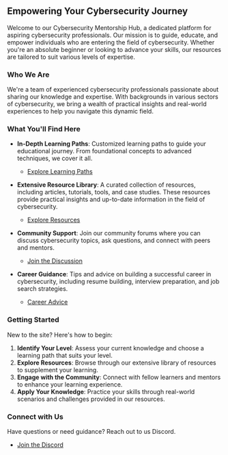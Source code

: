 
## Empowering Your Cybersecurity Journey

Welcome to our Cybersecurity Mentorship Hub, a dedicated platform for aspiring cybersecurity professionals. Our mission is to guide, educate, and empower individuals who are entering the field of cybersecurity. Whether you're an absolute beginner or looking to advance your skills, our resources are tailored to suit various levels of expertise.

### Who We Are

We're a team of experienced cybersecurity professionals passionate about sharing our knowledge and expertise. With backgrounds in various sectors of cybersecurity, we bring a wealth of practical insights and real-world experiences to help you navigate this dynamic field.

### What You'll Find Here

- **In-Depth Learning Paths**: Customized learning paths to guide your educational journey. From foundational concepts to advanced techniques, we cover it all.
  - [Explore Learning Paths](/learning-paths.md)

- **Extensive Resource Library**: A curated collection of resources, including articles, tutorials, tools, and case studies. These resources provide practical insights and up-to-date information in the field of cybersecurity.
  - [Explore Resources](/resources.md)

- **Community Support**: Join our community forums where you can discuss cybersecurity topics, ask questions, and connect with peers and mentors.
  - [Join the Discussion](/community.md)

- **Career Guidance**: Tips and advice on building a successful career in cybersecurity, including resume building, interview preparation, and job search strategies.
  - [Career Advice](/career-advice.md)

### Getting Started

New to the site? Here's how to begin:

1. **Identify Your Level**: Assess your current knowledge and choose a learning path that suits your level.
2. **Explore Resources**: Browse through our extensive library of resources to supplement your learning.
3. **Engage with the Community**: Connect with fellow learners and mentors to enhance your learning experience.
4. **Apply Your Knowledge**: Practice your skills through real-world scenarios and challenges provided in our resources.

### Connect with Us

Have questions or need guidance? Reach out to us Discord.

- [Join the Discord](https://discord.gg/e8DVGwACn8)